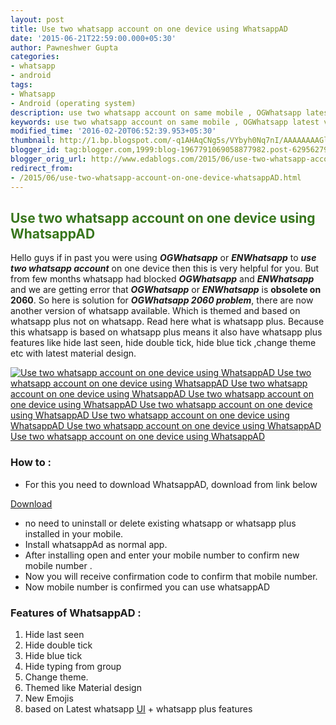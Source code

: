 ```yaml
---
layout: post
title: Use two whatsapp account on one device using WhatsappAD
date: '2015-06-21T22:59:00.000+05:30'
author: Pawneshwer Gupta
categories:
- whatsapp
- android
tags:
- Whatsapp
- Android (operating system)
description: use two whatsapp account on same mobile , OGWhatsapp latest version, OGWhatsapp obsolete 2060 error solve no survey direct download, use two whatsapp account
keywords: use two whatsapp account on same mobile , OGWhatsapp latest version, OGWhatsapp obsolete 2060 error solve no survey direct download, use two whatsapp account
modified_time: '2016-02-20T06:52:39.953+05:30'
thumbnail: http://1.bp.blogspot.com/-q1AHAqCNg5s/VYbyh0Nq7nI/AAAAAAAAGlQ/wEYOqqZMst0/s72-c/whatsapp-header-02-664x374.jpg
blogger_id: tag:blogger.com,1999:blog-1967791069058877982.post-6295627959903141679
blogger_orig_url: http://www.edablogs.com/2015/06/use-two-whatsapp-account-on-one-device-whatsappAD.html
redirect_from:
- /2015/06/use-two-whatsapp-account-on-one-device-whatsappAD.html
---
```


## <span style="color: #38761d;">Use two whatsapp account on one device using WhatsappAD</span>

Hello guys if in past you were using **_OGWhatsapp_** or _**ENWhatsapp**_ to **_use two whatsapp account_** on one device then this is very helpful for you. But from few months whatsapp had blocked **_OGWhatsapp_** and **_ENWhatsapp_** and we are getting error that **_OGWhatsapp_** or _**ENWhatsapp**_ is **obsolete on 2060**. So here is solution for **_OGWhatsapp 2060 problem_**, there are now another version of whatsapp available. Which is themed and based on whatsapp plus not on whatsapp. Read here what is whatsapp plus. Because this whatsapp is based on whatsapp plus means it also have whatsapp plus features like hide last seen, hide double tick, hide blue tick ,change theme etc with latest material design.

[![Use two whatsapp account on one device using WhatsappAD Use two whatsapp account on one device using WhatsappAD Use two whatsapp account on one device using WhatsappAD Use two whatsapp account on one device using WhatsappAD Use two whatsapp account on one device using WhatsappAD Use two whatsapp account on one device using WhatsappAD Use two whatsapp account on one device using WhatsappAD Use two whatsapp account on one device using WhatsappAD ](http://1.bp.blogspot.com/-q1AHAqCNg5s/VYbyh0Nq7nI/AAAAAAAAGlQ/wEYOqqZMst0/s320/whatsapp-header-02-664x374.jpg "Use two whatsapp account on one device using WhatsappAD")](http://1.bp.blogspot.com/-q1AHAqCNg5s/VYbyh0Nq7nI/AAAAAAAAGlQ/wEYOqqZMst0/s1600/whatsapp-header-02-664x374.jpg)

### How to :

*   For this you need to download WhatsappAD, download from link below

[Download](https://userscloud.com/4ielfpdzkdms)

*   no need to uninstall or delete existing whatsapp or whatsapp plus installed in your mobile.
*   Install whatsappAd as normal app.
*   After installing open and enter your mobile number to confirm new mobile number .
*   Now you will receive confirmation code to confirm that mobile number.
*   Now mobile number is confirmed you can use whatsappAD

### Features of WhatsappAD :

1.  Hide last seen
2.  Hide double tick
3.  Hide blue tick
4.  Hide typing from group
5.  Change theme.
6.  Themed like Material design
7.  New Emojis
8.  based on Latest whatsapp [UI](http://en.wikipedia.org/wiki/User_interface "User interface") + whatsapp plus features